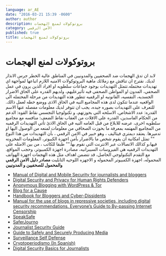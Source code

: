 ```yaml
---
language: ar_AE
date: "2016-03-21 15:39 -0600"
author: author
description: بروتوكولات لمنع الهجمات
category: الأمن الرقمي
published: true
title: بروتوكولات لمنع الهجمات
---
```



# بروتوكولات لمنع الهجمات

ﻻبد ان تدق الهجمات ضد الصحفيين والمدونيين في المناطق عالية الخطر جرس اﻻنذار لديك. نقترح ان تناقش مع زملائك ماهية البروتوكوﻻت اﻻمنيه اللازم اتباعها لمواجهة اي تهديدات محتمله.تتمثل التهديدات بوجود جماعات سلطويه او افراد الذين يرون في عمل الصحفي، المدون او المواطن الصحفي فيه  تأثيرعليهم، ولديهم القدره على الحاق اﻻضرار الجسديه، النفسيه، القانونيه او الرقميه
تتطور هذه التهديدات من مرحلة المحتمله الى الواقعيه عندما تتكون لدى هذه المجاميع النيه في الحاق اﻻذى ووضع  خطه لعمل ذالك.
للتعرف على التهديدات بصوره جيده، يجب ان تتوفر لديك معلومات مفصله عنها
اﻻسم
القدره: عدد اﻻشخاص، اﻻسلحه التي بحوزتهم، و تكنولوجيا التجسس
نقاط القوه: الدعم من الحكام الفاسدين، القدره على اﻻفلات من العقاب
نقاط الضعف: منافسه مع مجاميع سلطويه اخرى، عرضه للابلاغ من قبل العامه
النيه في الحاق اﻻذئ
تأتي التهديدات الرقميه من المجاميع المهتمه بمعرفة ما بحوزت الصحافي من معلومات لمنعه من الوصول اليها او تدميرها. يعتقد ديمتري فيتاليف ، وهو خبير في اﻻمن الرقمي ، بأن التهديدات من هذا النوع "" تمثل امكانية ان يقوم شخص ما بالاضرار بأمن اجهزة الكبيوتر، المعلومات المخزونه فيها،و كذالك اﻻتصاﻻت عبر اﻻنترنت التي نقوم بها."" طبقا للكاتب ، من بين الامثله على التهديدات الرقميه هي الفيروسات السيبرانيه، مصادرة اجهزة الكمبيوتر، وحجب المواقع. مع التقدم التكنولوجي الحاصل، قد تتضمن اهداف مثل هذه الهجمات اجهزة الهواتف المحموله، اجهزة الكمبيوتر المحموله و اﻻجهزه اللوحيه التابليت
**مصادر
دليل اﻻمن الرقمي والمحمول للصحفيين و المدونيين**

- [Manual of Digital and Mobile Security for journalists and bloggers](http://www.icfj.org/es/resources/manual-de-seguridad-digital-y-móvil)
- [Digital Security and Privacy for Human Rights Defenders](http://www.frontlinedefenders.org/digital-security)
- [Anonymous Blogging with WordPress & Tor](http://advocacy.globalvoicesonline.org/projects/guide)
- [Blog for a Cause](http://advocacy.globalvoicesonline.org/projects/guide-blog-for-a-cause/)
- [Handbook for Bloggers and Cyber-Dissidents](http://www.rsf.org/IMG/pdf/guide_gb_md-2.pdf)
- [Manual for the use of blogs in repressive societies, including digital security recommendations. Everyone’s Guide to By-passing Internet Censorship](http://www.civisec.org/guides/everyones-guides)
- [SpeakSafe](http://speaksafe.internews.org)
- [SaferJourno](https://internews.org/sites/default/files/resources/SaferJournoGuide_2014-03-21.pdf)
- [Journalist Security Guide](https://www.cpj.org/reports/2012/04/journalist-security-guide.php)
- [Guide to Safely and Securely Producing Media](http://smallworldnews.tv/guide/)
- [Surveillance Self Defense](https://ssd.eff.org)
- [Cryptoperiodismo (In Spanish)](http://cryptoperiodismo.org)
- [Digital Security Basics for Journalists](http://nationalsecurityzone.org/site/digital-security-basics-for-journalists/)